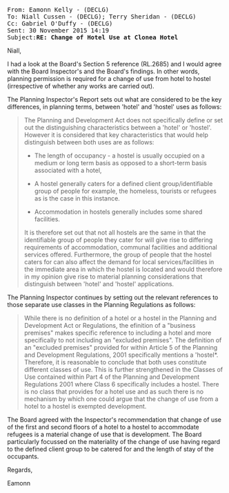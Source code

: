 <pre><tt>From: Eamonn Kelly - (DECLG)
To: Niall Cussen - (DECLG); Terry Sheridan - (DECLG)
Cc: Gabriel O'Duffy - (DECLG)
Sent: 30 November 2015 14:19
Subject:<b>RE: Change of Hotel Use at Clonea Hotel</b></tt></pre>

Niall,

I had a look at the Board's Section 5 reference (RL.2685) and I would agree with the Board Inspector's and the Board's findings. In other words, planning permission is required for a change of use from hotel to hostel (irrespective of whether any works are carried out).

The Planning Inspector's Report sets out what are considered to be the key differences, in planning terms, between 'hotel' and 'hostel' uses as follows:
 
> The Planning and Development Act does not specifically define or set out the distinguishing characteristics
> between a 'hotel' or 'hostel'. However it is considered that key characteristics that would help distinguish
> between both uses are as follows:
> 
> *  The length of occupancy - a hostel is usually occupied on a medium or long term basis as opposed to a
> short-term basis associated with a hotel,
> 
> *  A hostel generally caters for a defined client group/identifiable group of people for example, the homeless,
> tourists or refugees as is the case in this instance.
> 
> *  Accommodation in hostels generally includes some shared facilities.
> 
> It is therefore set out that not all hostels are the same in that the identifiable group of people they cater for
> will give rise to differing requirements of accommodation, communal facilities and additional services
> offered. Furthermore, the group of people that the hostel caters for can also affect the demand for local
> services/facilities in the immediate area in which the hostel is located and would therefore in my opinion give
> rise to material planning considerations that distinguish between 'hotel' and 'hostel' applications.

The Planning Inspector continues by setting out the relevant references to those separate use classes in the Planning Regulations as follows:

> While there is no definition of a hotel or a hostel in the Planning and Development Act or Regulations, the
> efinition of a "business premises" makes specific reference to including a hotel and more specifically to not
> including an "excluded premises". The definition of an "excluded premises" provided for within Article 5 of
> the Planning and Development Regulations, 2001 specifically mentions a 'hostel*. Therefore, it is reasonable
> to conclude that both uses constitute different classes of use. This is further strengthened in the Classes of
> Use contained within Part 4 of the Planning and Development Regulations 2001 where Class 6 specifically
> includes a hostel. There is no class that provides for a hotel use and as such there is no mechanism by which
> one could argue that the change of use from a hotel to a hostel is exempted development.

The Board agreed with the Inspector's recommendation that change of use of the first and second floors of a hotel to a hostel to accommodate refugees is a material change of use that is development. The Board particularly focussed on the materiality of the change of use having regard to the defined client group to be catered for and the length of stay of the occupants.

Regards,

Eamonn